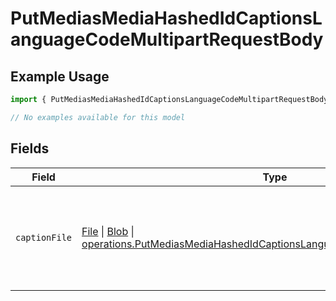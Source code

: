 # PutMediasMediaHashedIdCaptionsLanguageCodeMultipartRequestBody

## Example Usage

```typescript
import { PutMediasMediaHashedIdCaptionsLanguageCodeMultipartRequestBody } from "@wistia/wistia-api-client/models/operations";

// No examples available for this model
```

## Fields

| Field                                                                                                                                                                                                                                                                                                  | Type                                                                                                                                                                                                                                                                                                   | Required                                                                                                                                                                                                                                                                                               | Description                                                                                                                                                                                                                                                                                            |
| ------------------------------------------------------------------------------------------------------------------------------------------------------------------------------------------------------------------------------------------------------------------------------------------------------ | ------------------------------------------------------------------------------------------------------------------------------------------------------------------------------------------------------------------------------------------------------------------------------------------------------ | ------------------------------------------------------------------------------------------------------------------------------------------------------------------------------------------------------------------------------------------------------------------------------------------------------ | ------------------------------------------------------------------------------------------------------------------------------------------------------------------------------------------------------------------------------------------------------------------------------------------------------ |
| `captionFile`                                                                                                                                                                                                                                                                                          | [File](https://developer.mozilla.org/en-US/docs/Web/API/File) \| [Blob](https://developer.mozilla.org/en-US/docs/Web/API/Blob) \| [operations.PutMediasMediaHashedIdCaptionsLanguageCodeMultipartCaptionFile](../../models/operations/putmediasmediahashedidcaptionslanguagecodemultipartcaptionfile.md) | :heavy_check_mark:                                                                                                                                                                                                                                                                                     | Either an attached SRT file or a string parameter with the contents of an SRT file.                                                                                                                                                                                                                    |